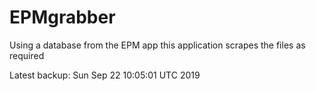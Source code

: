 # EPMgrabber
Using a database from the EPM app this application scrapes the files as required


Latest backup: Sun Sep 22 10:05:01 UTC 2019
